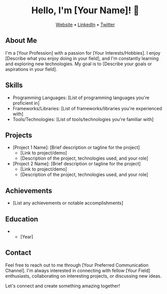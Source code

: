 <h1 align="center">Hello, I'm [Your Name]! 👋</h1>
<p align="center">
  <a href="[Your Website URL]">Website</a> •
  <a href="[Your LinkedIn URL]">LinkedIn</a> •
  <a href="[Your Twitter URL]">Twitter</a>
</p>

## About Me
I'm a [Your Profession] with a passion for [Your Interests/Hobbies]. I enjoy [Describe what you enjoy doing in your field], and I'm constantly learning and exploring new technologies. My goal is to [Describe your goals or aspirations in your field].

## Skills
- Programming Languages: [List of programming languages you're proficient in]
- Frameworks/Libraries: [List of frameworks/libraries you're experienced with]
- Tools/Technologies: [List of tools/technologies you're familiar with]

## Projects
- [Project 1 Name]: [Brief description or tagline for the project]
  - [Link to project/demo]
  - [Description of the project, technologies used, and your role]
- [Project 2 Name]: [Brief description or tagline for the project]
  - [Link to project/demo]
  - [Description of the project, technologies used, and your role]

## Achievements
- [List any achievements or notable accomplishments]

## Education
- [Degree]: [University/Institution]
  - [Year]

## Contact
Feel free to reach out to me through [Your Preferred Communication Channel]. I'm always interested in connecting with fellow [Your Field] enthusiasts, collaborating on interesting projects, or discussing new ideas.

Let's connect and create something amazing together!

